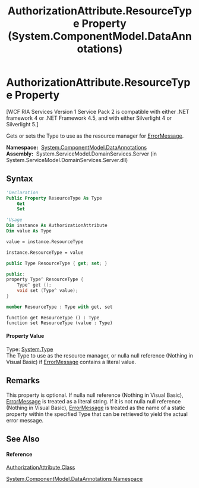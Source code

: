 ﻿---
title: AuthorizationAttribute.ResourceType Property  (System.ComponentModel.DataAnnotations)
TOCTitle: ResourceType Property
ms:assetid: P:System.ComponentModel.DataAnnotations.AuthorizationAttribute.ResourceType
ms:mtpsurl: https://msdn.microsoft.com/en-us/library/system.componentmodel.dataannotations.authorizationattribute.resourcetype(v=VS.91)
ms:contentKeyID: 28754999
ms.date: 01/27/2012
mtps_version: v=VS.91
f1_keywords:
- System.ComponentModel.DataAnnotations.AuthorizationAttribute.ResourceType
- System.ComponentModel.DataAnnotations.AuthorizationAttribute.get_ResourceType
- System.ComponentModel.DataAnnotations.AuthorizationAttribute.set_ResourceType
dev_langs:
- CSharp
- JScript
- VB
- FSharp
- c++
api_location:
- System.ServiceModel.DomainServices.Server.dll
api_name:
- System.ComponentModel.DataAnnotations.AuthorizationAttribute.get_ResourceType
- System.ComponentModel.DataAnnotations.AuthorizationAttribute.ResourceType
- System.ComponentModel.DataAnnotations.AuthorizationAttribute.set_ResourceType
api_type:
- Managed
topic_type:
- apiref
- kbSyntax
product_family_name: VS
ROBOTS: INDEX,FOLLOW
---

# AuthorizationAttribute.ResourceType Property

\[WCF RIA Services Version 1 Service Pack 2 is compatible with either .NET framework 4 or .NET Framework 4.5, and with either Silverlight 4 or Silverlight 5.\]

Gets or sets the Type to use as the resource manager for [ErrorMessage](ff423081\(v=vs.91\).md).

**Namespace:**  [System.ComponentModel.DataAnnotations](cc490428\(v=vs.91\).md)  
**Assembly:**  System.ServiceModel.DomainServices.Server (in System.ServiceModel.DomainServices.Server.dll)

## Syntax

``` vb
'Declaration
Public Property ResourceType As Type
    Get
    Set
```

``` vb
'Usage
Dim instance As AuthorizationAttribute
Dim value As Type

value = instance.ResourceType

instance.ResourceType = value
```

``` csharp
public Type ResourceType { get; set; }
```

``` c++
public:
property Type^ ResourceType {
    Type^ get ();
    void set (Type^ value);
}
```

``` fsharp
member ResourceType : Type with get, set
```

``` jscript
function get ResourceType () : Type
function set ResourceType (value : Type)
```

#### Property Value

Type: [System.Type](https://msdn.microsoft.com/en-us/library/42892f65)  
The Type to use as the resource manager, or nulla null reference (Nothing in Visual Basic) if [ErrorMessage](ff423081\(v=vs.91\).md) contains a literal value.  

## Remarks

This property is optional. If nulla null reference (Nothing in Visual Basic), [ErrorMessage](ff423081\(v=vs.91\).md) is treated as a literal string. If it is not nulla null reference (Nothing in Visual Basic), [ErrorMessage](ff423081\(v=vs.91\).md) is treated as the name of a static property within the specified Type that can be retrieved to yield the actual error message.

## See Also

#### Reference

[AuthorizationAttribute Class](ff422833\(v=vs.91\).md)

[System.ComponentModel.DataAnnotations Namespace](cc490428\(v=vs.91\).md)

